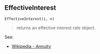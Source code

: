 ## EffectiveInterest

```
EffectiveInterest(i, n)
```

> returns an effective interest rate object.
  

See:
* [Wikipedia - Annuity](https://en.wikipedia.org/wiki/Effective_interest_rate)
 
 

